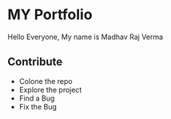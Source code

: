 # MY Portfolio

Hello Everyone,
My name is Madhav Raj Verma


##  Contribute 
   * Colone the repo 
   * Explore the project
   * Find a Bug
   * Fix the Bug
   